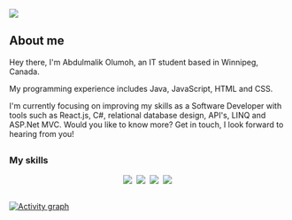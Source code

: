 ![](./assets/languages.png)

## About me

Hey there, I'm Abdulmalik Olumoh, an IT student based in Winnipeg, Canada. 

My programming experience includes Java, JavaScript, HTML and CSS. 

I'm currently focusing on improving my skills as a Software Developer with tools such as React.js, 
C#, relational database design, API's, LINQ and ASP.Net MVC. Would you like to know more?
Get in touch, I look forward to hearing from you!

##

### My skills
<p align="center">
  <img src="https://img.shields.io/badge/code-javascript-informational?style=for-the-badge&logo=javascript&logoColor=white&color=800080"/>&nbsp;
  <img src="https://img.shields.io/badge/code-java-informational?style=for-the-badge&logo=coffeescript&logoColor=white&color=800080")/>&nbsp;
  <img src="https://img.shields.io/badge/web-html-informational?style=for-the-badge&logo=html5&logoColor=white&color=800080")/>&nbsp;
  <img src="https://img.shields.io/badge/web-css-informational?style=for-the-badge&logo=css3&logoColor=white&color=800080")/>&nbsp;
</p>

##

[![Activity graph](https://github-readme-activity-graph.vercel.app/graph?username=aolumoh&bg_color=0c1014&color=ffffff&line=800080&point=e0d7d7&area=true&hide_border=true)](https://github.com/ashutosh00710/github-readme-activity-graph)
